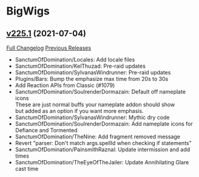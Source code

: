 # BigWigs

## [v225.1](https://github.com/BigWigsMods/BigWigs/tree/v225.1) (2021-07-04)
[Full Changelog](https://github.com/BigWigsMods/BigWigs/compare/v225...v225.1) [Previous Releases](https://github.com/BigWigsMods/BigWigs/releases)

- SanctumOfDomination/Locales: Add locale files  
- SanctumOfDomination/KelThuzad: Pre-raid updates  
- SanctumOfDomination/SylvanasWindrunner: Pre-raid updates  
- Plugins/Bars: Bump the emphasize max time from 20s to 30s  
- Add Reaction APIs from Classic (#1079)  
- SanctumOfDomination/SoulrenderDormazain: Default off nameplate icons  
    These are just normal buffs your nameplate addon should show  
    but added as an option if you want more emphasis.  
- SanctumOfDomination/SylvanasWindrunner: Mythic dry code  
- SanctumOfDomination/SoulrenderDormazain: Add nameplate icons for Defiance and Tormented  
- SanctumOfDomination/TheNine: Add fragment removed message  
- Revert "parser: Don't match args.spellId when checking if statements"  
- SanctumOfDomination/PainsmithRaznal: Update intermission and add times  
- SanctumOfDomination/TheEyeOfTheJailer: Update Annihilating Glare cast time  
